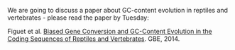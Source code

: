 We are going to discuss a paper about GC-content evolution in reptiles and vertebrates - please read the paper by Tuesday:

Figuet et al. [Biased Gene Conversion and GC-Content Evolution in the Coding Sequences of Reptiles and Vertebrates](https://academic.oup.com/gbe/article/7/1/240/602048). GBE, 2014.
